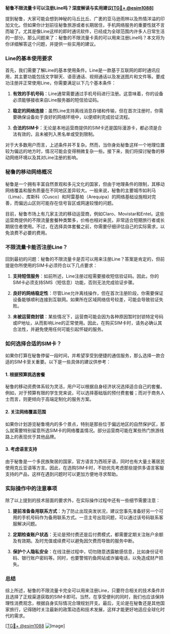 **秘鲁不限流量卡可以注册Line吗？深度解读与实用建议[[TG💪+ @esim1088](https://t.me/s/esim1088)]**

提到秘鲁，大家可能会想到神秘的马丘比丘、广袤的亚马逊雨林以及热情洋溢的印加文化。但如果你计划前往秘鲁旅游或者长期居住，手机网络服务的重要性就不言而喻了。尤其是像Line这样的即时通讯软件，已经成为全球范围内许多人日常生活的一部分。那么问题来了：秘鲁的不限流量卡真的可以用来注册Line吗？本文将为你详细解答这个问题，并提供一些实用的建议。

### Line的基本使用要求

首先，我们需要了解Line的基本使用条件。Line是一款基于互联网的即时通讯应用，其主要功能包括文字聊天、语音通话、视频通话以及发送图片和文件等。要成功注册并正常使用Line，你需要满足以下几个基本条件：

1. **有效的手机号码**：Line通常需要通过手机号码进行注册。这意味着，你的设备必须能够接收来自Line服务器的短信验证码。
   
2. **稳定的网络连接**：虽然Line支持离线消息存储和传输，但在首次注册时，你需要确保设备处于良好的网络环境中，以便顺利完成验证流程。

3. **合法的SIM卡**：无论是本地运营商提供的SIM卡还是国际漫游卡，都必须是合法有效的，且未被列入黑名单或受到限制。

对于大多数用户而言，上述条件并不复杂。然而，当你身处秘鲁这样一个地理位置较为偏远的地方时，情况可能会变得稍微复杂一些。接下来，我们将探讨秘鲁的移动网络环境以及其对Line注册的影响。

### 秘鲁的移动网络概况

秘鲁是一个拥有丰富自然景观和多元文化的国家，但由于地理条件的限制，其移动网络覆盖和服务质量在不同地区差异较大。一般来说，秘鲁的主要城市如利马（Lima）、库斯科（Cusco）和阿雷基帕（Arequipa）的网络基础设施相对完善，而偏远山区则可能存在信号盲区或网速较慢的问题。

目前，秘鲁市场上有几家主流的移动运营商，例如Claro、Movistar和Entel。这些运营商提供的不限流量套餐种类繁多，价格也相对亲民，非常适合短期旅行者或长期居住者使用。不过，在选择具体套餐之前，你需要仔细评估自己的实际需求，以免浪费不必要的费用。

### 不限流量卡能否注册Line？

回到最初的问题：秘鲁的不限流量卡是否可以用来注册Line？答案是肯定的，但前提是你所使用的SIM卡必须符合以下几点要求：

1. **支持短信服务**：如前所述，Line注册过程需要接收短信验证码。因此，你的SIM卡必须支持SMS（短信息）功能，否则无法完成验证步骤。

2. **良好的网络稳定性**：尽管Line允许离线操作，但在首次注册阶段，你需要保证设备能够顺利连接到互联网。如果所在区域网络信号较差，可能会导致验证失败。

3. **未被运营商封锁**：某些情况下，运营商可能会因为各种原因暂时封锁特定号码或IP地址，从而影响Line的正常使用。因此，在购买SIM卡时，请务必确认其合法性，并避免使用任何可能引起怀疑的服务。

### 如何选择合适的SIM卡？

如果你打算在秘鲁停留一段时间，并希望享受到便捷的通信服务，那么选择一款合适的SIM卡至关重要。以下是一些具体的建议供参考：

#### 1. 根据预算挑选套餐
秘鲁的移动资费体系较为灵活，用户可以根据自身经济状况选择适合自己的套餐。例如，对于预算有限的学生党来说，可以选择基础版的预付费套餐；而对于商务人士而言，则更倾向于高端定制化的服务方案。

#### 2. 关注网络覆盖范围
如果你计划游览秘鲁境内的多个景点，特别是那些位于偏远地区的自然保护区，那么就需要特别留意所选SIM卡的网络覆盖情况。部分运营商可能在某些热门旅游线路上的表现优于其他品牌。

#### 3. 考虑语言支持
由于秘鲁是一个多民族聚居的国家，官方语言为西班牙语，同时也有大量土著居民使用克丘亚语等方言。因此，在选购SIM卡时，不妨优先考虑那些提供多语言客服支持的产品，这样在遇到问题时可以更加方便地寻求帮助。

### 实际操作中的注意事项

除了以上提到的技术层面的要求外，在实际操作过程中还有一些细节需要注意：

1. **提前准备备用联系方式**：为了防止出现突发状况，建议您事先准备好另一个可用的手机号码作为备用联系方式。一旦主号出现问题，可以通过该号码联系客服解决问题。

2. **定期检查账户状态**：无论是预付费还是后付费模式，都需要定期关注账户余额及有效期。及时充值或续费可以避免因欠费而导致的服务中断。

3. **保护个人隐私安全**：在线注册过程中，切勿随意透露敏感信息，比如身份证号码、银行账户密码等。同时，也要警惕钓鱼网站或诈骗电话，以免造成财产损失。

### 总结

综上所述，秘鲁的不限流量卡完全可以用来注册Line，只要符合相关的技术条件并且选择了正规渠道获取的SIM卡即可。当然，在享受便利的同时，我们也应该保持理性消费观念，根据自身实际情况合理规划开支。最后，无论是在秘鲁还是其他国家旅行，记得随时关注最新的政策动态和技术发展，这样才能更好地适应全球化时代的需求。

[[TG💪+ @esim1088](https://t.me/s/esim1088) ![Image](https://i.postimg.cc/4NQfJmqS/Snipaste-2025-05-13-00-14-12.png)]